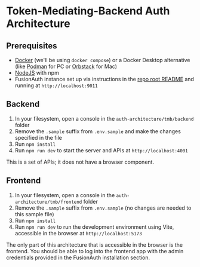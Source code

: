 # Token-Mediating-Backend Auth Architecture

## Prerequisites

- [Docker](https://docker.com) (we'll be using `docker compose`) or a Docker Desktop alternative (like [Podman](https://podman.io/) for PC or [Orbstack](https://orbstack.dev/) for Mac)
- [NodeJS](https://nodejs.org) with npm
- FusionAuth instance set up via instructions in the [repo root README](https://github.com/kmaida/auth-architecture/blob/main/README.md#fusionauth) and running at `http://localhost:9011`

## Backend

1. In your filesystem, open a console in the `auth-architecture/tmb/backend` folder
2. Remove the `.sample` suffix from `.env.sample` and make the changes specified in the file
3. Run `npm install`
4. Run `npm run dev` to start the server and APIs at `http://localhost:4001`

This is a set of APIs; it does not have a browser component.

## Frontend

1. In your filesystem, open a console in the `auth-architecture/tmb/frontend` folder
2. Remove the `.sample` suffix from `.env.sample` (no changes are needed to this sample file)
3. Run `npm install`
4. Run `npm run dev` to run the development environment using Vite, accessible in the browser at `http://localhost:5173`

The only part of this architecture that is accessible in the browser is the frontend. You should be able to log into the frontend app with the admin credentials provided in the FusionAuth installation section.